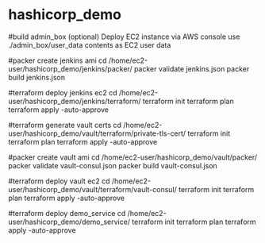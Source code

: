 # hashicorp_demo

#build admin_box (optional)
Deploy EC2 instance via AWS console
use ./admin_box/user_data contents as EC2 user data

#packer create jenkins ami
cd /home/ec2-user/hashicorp_demo/jenkins/packer/
packer validate jenkins.json
packer build jenkins.json

#terraform deploy jenkins ec2
cd /home/ec2-user/hashicorp_demo/jenkins/terraform/
terraform init
terraform plan
terraform apply -auto-approve

#terraform generate vault certs
cd /home/ec2-user/hashicorp_demo/vault/terraform/private-tls-cert/
terraform init
terraform plan
terraform apply -auto-approve

#packer create vault ami
cd /home/ec2-user/hashicorp_demo/vault/packer/
packer validate vault-consul.json
packer build vault-consul.json

#terraform deploy vault ec2
cd /home/ec2-user/hashicorp_demo/vault/terraform/vault-consul/
terraform init
terraform plan
terraform apply -auto-approve

#terraform deploy demo_service
cd /home/ec2-user/hashicorp_demo/demo_service/
terraform init
terraform plan
terraform apply -auto-approve

